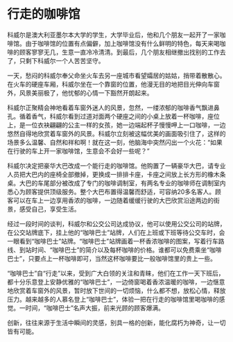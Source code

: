 # 行走的咖啡馆

科威尔是澳大利亚墨尔本大学的学生，大学毕业后，他和几个朋友一起开了一家咖啡馆。由于咖啡馆的位置有点偏僻，加上咖啡馆没有什么鲜明的特色，每天来喝咖啡的顾客寥寥无几，生意一直冷冷清清。到最后，几个朋友相继撤出找别的工作去了，只剩下科威尔一个人苦苦坚守。 

一天，愁闷的科威尔奉父命坐火车去另一座城市看望孀居的姑姑，捎带着散散心。在火车的硬座车厢，科威尔坐在一个靠窗的位置，他漫无目的地把目光伸向车窗外，风景美丽极了，他忧郁的心情一下豁然开朗起来。 

科威尔正聚精会神地看着车窗外迷人的风景，忽然，一缕浓郁的咖啡香气飘进鼻孔。循着香气，科威尔看到过道对面两个硬座之间的小桌上放着一杯咖啡，座位上，是一位衣袂翩翩的公主一样的女孩，她一边端起杯子慢慢呷上一口咖啡，一边悠然自得地欣赏着车窗外的风景。科威尔立刻被这幅优美的画面吸引住了，这样的场景多么温馨、自然和祥和啊！就在这一刻，他脑海中突然闪出一个火花：“如果在行驶的车上开一家咖啡馆，生意会不会好一些呢？” 

科威尔决定把豪华大巴改成一个能行走的咖啡馆。他购置了一辆豪华大巴，请专业人员把大巴内的座椅全部撤掉，更换成一排排卡座，卡座之间放上长方形的橡木条桌。大巴的车尾部分被改成了专门的咖啡调制室，有两名专业的咖啡师在调制室内悉心为顾客提供顶级服务。整个大巴布置得温馨而舒适，可容纳20多名客人。顾客可以在车上一边享用香浓的咖啡，一边随着缓缓行驶的大巴欣赏沿途两边的街景，感受自己，享受生活。 

经过一段时间的谈判，科威尔和公交公司达成协议，他可以使用公交公司的站牌，在公交站牌底下，挂上他的“咖啡巴士”站牌，人们在上班或下班等待公交车时，会一眼看到“咖啡巴士”站牌。“咖啡巴士”站牌画着一杯香浓咖啡的图案，写着行车路线、到站时间、“咖啡巴士”的简介以及每杯咖啡的价格。谁都可以免费乘坐“咖啡巴士”，只要点上一杯咖啡即可，当然这杯咖啡要比一般咖啡馆里的贵上一些。 

“咖啡巴士”自“行走”以来，受到广大白领的关注和青睐，他们在工作一天下班后，都十分乐意登上安静优雅的“咖啡巴士”，一边倚窗喝着香浓温暖的咖啡，一边惬意地欣赏着车窗外的风景，暂时放下世间的一切烦恼，什么都不想，放松心情，释放压力。越来越多的人慕名登上“咖啡巴士”，体验一把在行走的咖啡馆里喝咖啡的感觉。一时间，“咖啡巴士”名声大振，前来光顾的顾客爆满。 

创新，往往来源于生活中瞬间的灵感，别具一格的创新，能化腐朽为神奇，让一切皆有可能。